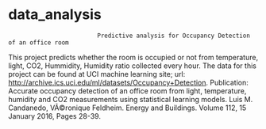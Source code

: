 # data_analysis
                             Predictive analysis for Occupancy Detection of an office room
This project predicts whether the room is occupied or not from temperature, light, CO2, Hummidity, Humidity ratio collected every hour. 
The data for this project can be found at UCI machine learning site; url: http://archive.ics.uci.edu/ml/datasets/Occupancy+Detection.
Publication: Accurate occupancy detection of an office room from light, temperature, humidity and CO2 measurements using statistical learning models. Luis M. Candanedo, VÃ©ronique Feldheim. Energy and Buildings. Volume 112, 15 January 2016, Pages 28-39.
